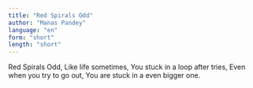 ```yaml
---
title: "Red Spirals Odd"
author: "Manas Pandey"
language: "en"
form: "short"
length: "short"
---
```

Red Spirals Odd,
Like life sometimes,
You stuck in a loop after tries,
Even when you try to go out,
You are stuck in a even bigger one.
